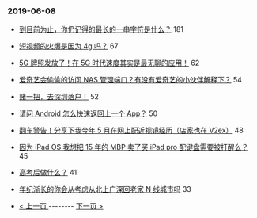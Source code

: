 ### 2019-06-08 
- [到目前为止，你仍记得的最长的一串字符是什么？](https://www.v2ex.com/t/571838) 181
- [短视频的火爆是因为 4g 吗？](https://www.v2ex.com/t/571906) 67
- [5G 牌照发放了！在 5G 时代速度其实是最无聊的应用！](https://www.v2ex.com/t/571919) 62
- [爱奇艺会偷偷的访问 NAS 管理端口？有没有爱奇艺的小伙伴解释下？](https://www.v2ex.com/t/571886) 54
- [赌一把，去深圳落户！](https://www.v2ex.com/t/571908) 52
- [请问 Android 怎么快速返回上一个 App？](https://www.v2ex.com/t/571920) 50
- [翻车警告！分享下我今年 5 月在网上配近视镜经历（店家也在 V2ex）](https://www.v2ex.com/t/571942) 48
- [因为 iPad OS 我想把 15 年的 MBP 卖了买 iPad pro 配键盘需要被打醒么？](https://www.v2ex.com/t/571916) 45
- [高考后做什么？](https://www.v2ex.com/t/572006) 41
- [年纪渐长的你会从考虑从北上广深回老家 N 线城市吗](https://www.v2ex.com/t/571956) 33 

- [ < 上一页 ](https://github.com/able8/v2ex-hot-record/blob/master/2019-06-07.md) -------- [ 下一页 > ](https://github.com/able8/v2ex-hot-record/blob/master/2019-06-09.md)